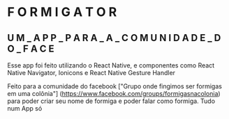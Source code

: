 # F O R M I G A T O R

## U M _  A P P _  P A R A _  A _  C O M U N I D A D E _  D O _  F A C E

Esse app foi feito utilizando o React Native, e componentes como React Native Navigator, Ionicons e React Native Gesture Handler

Feito para a comunidade do facebook ["Grupo onde fingimos ser formigas em uma colônia"] (https://www.facebook.com/groups/formigasnacolonia) para poder criar seu nome de formiga e poder falar como formiga. Tudo num App só